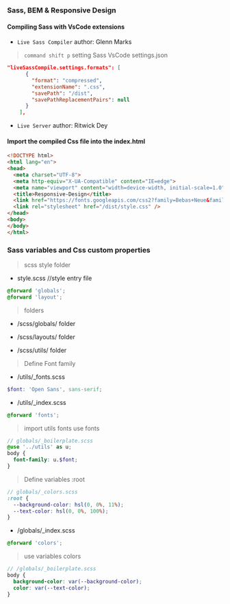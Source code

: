 ### Sass, BEM & Responsive Design

#### Compiling Sass with VsCode extensions
- `Live Sass Compiler` author: Glenn Marks

> `command shift p`  setting Sass VsCode settings.json
```json
"liveSassCompile.settings.formats": [
      {
        "format": "compressed",
        "extensionName": ".css",
        "savePath": "/dist",
        "savePathReplacementPairs": null
      }
    ],
```

- `Live Server` author: Ritwick Dey

#### Import the compiled Css file into the index.html

```html
<!DOCTYPE html>
<html lang="en">
<head>
  <meta charset="UTF-8">
  <meta http-equiv="X-UA-Compatible" content="IE=edge">
  <meta name="viewport" content="width=device-width, initial-scale=1.0">
  <title>Responsive-Design</title>
  <link href="https://fonts.googleapis.com/css2?family=Bebas+Neue&family=Koulen&family=Open+Sans:wght@300&family=Public+Sans:wght@300;400&family=Righteous&display=swap" rel="stylesheet">
  <link rel="stylesheet" href="/dist/style.css" />
</head>
<body>
</body>
</html>
```

### Sass variables and Css custom properties

> scss style folder

- style.scss  //style entry file

```scss
@forward 'globals';
@forward 'layout';
```
> folders

- /scss/globals/ folder

- /scss/layouts/ folder

- /scss/utils/ folder

> Define Font family

- /utils/_fonts.scss

```scss
$font: 'Open Sans', sans-serif;
```

- /utils/_index.scss

```scss
@forward 'fonts';
```

> import utils fonts use fonts

```scss
// globals/_boilerplate.scss
@use '../utils' as u;
body {
  font-family: u.$font;
}
```

> Define variables :root

```scss
// globals/_colors.scss
:root {
  --background-color: hsl(0, 0%, 11%);
  --text-color: hsl(0, 0%, 100%);
}
```

- /globals/_index.scss

```scss
@forward 'colors';
```

> use variables colors

```scss
// /globals/_boilerplate.scss
body {
  background-color: var(--background-color);
  color: var(--text-color);
}
```


